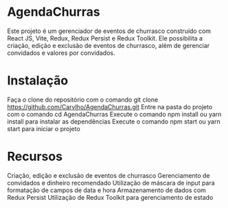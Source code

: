 # AgendaChurras
 
Este projeto é um gerenciador de eventos de churrasco construído com React JS, Vite, Redux, Redux Persist e Redux Toolkit. Ele possibilita a criação, edição e exclusão de eventos de churrasco, além de gerenciar convidados e valores por convidados. 

# Instalação

Faça o clone do repositório com o comando git clone https://github.com/Carvlho/AgendaChurras.git
Entre na pasta do projeto com o comando cd AgendaChurras
Execute o comando npm install ou yarn install para instalar as dependências
Execute o comando npm start ou yarn start para iniciar o projeto

# Recursos

Criação, edição e exclusão de eventos de churrasco
Gerenciamento de convidados e dinheiro recomendado
Utilização de máscara de input para formatação de campos de data e hora
Armazenamento de dados com Redux Persist
Utilização de Redux Toolkit para gerenciamento de estado
